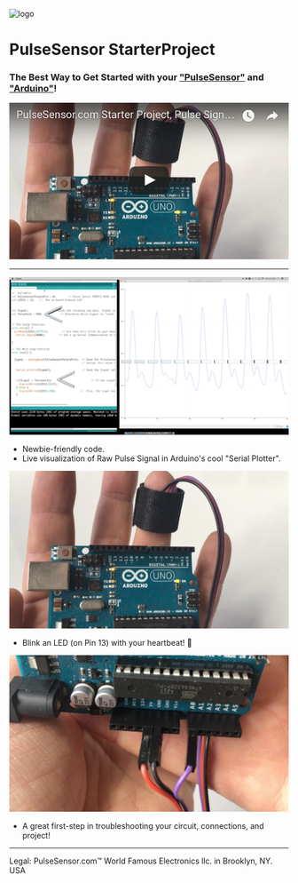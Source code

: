 ![logo](https://avatars0.githubusercontent.com/u/7002937?v=3&s=200)
# PulseSensor  StarterProject
### The Best Way to Get Started with your <a href="http://www.pulsesensor.com"> "PulseSensor"</a> and <a href="http://arduino.cc/"> "Arduino"</a>! 

[![Alt text](video-play.png)](https://www.youtube.com/watch?v=82T_zBZQkOE)


---------------------------------------------------------------------------------
![ScreenShot](screenshot-threshold-arrows.png)
* Newbie-friendly code.   
* Live visualization of Raw Pulse Signal in Arduino's cool "Serial Plotter".


![Arduino PulseSensor](Arduino-LEDonPin13-PulseSensor-Pic.jpg)
* Blink an LED (on Pin 13) with your heartbeat!  💓


![Arduino PulseSensor](connections.png)
* A great first-step in troubleshooting your circuit, connections, and project!



--------------------------------------------------------
Legal:  PulseSensor.com™ World Famous Electronics llc. in Brooklyn, NY. USA
